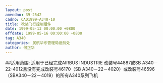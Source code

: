 ```yaml
---
layout: post
amendno: 39-2542
cadno: CAD1999-A340-10
title: 改装飞行控制组件
date: 1999-05-13 00:00:00 +0800
effdate: 1999-05-16 00:00:00 +0800
tag: A340
categories: 民航华东管理局适航处
author: 何正华
---
```


##适用范围:
适用于已经完成AIRBUS INDUSTRIE 改装号44887或SB A340－22-4012且没有完成改装号46170（SB A340－22－4020）或改装号46596（SBA340－22－4019）的所有A340系列飞机

